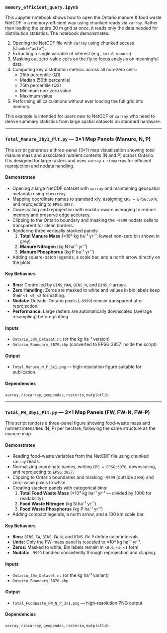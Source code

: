 ### `memory_efficient_query.ipynb`

This Jupyter notebook shows how to open the Ontario manure & food waste NetCDF in a memory-efficient way using chunked reads via `xarray`. Rather than loading the entire 30 m grid at once, it reads only the data needed for distribution statistics. The notebook demonstrates:

1. Opening the NetCDF file with `xarray` using chunked access (`chunks="auto"`).  
2. Extracting a single variable of interest (e.g., `total_manure`).  
3. Masking out zero-value cells on the fly to focus analysis on meaningful data.  
4. Computing key distribution metrics across all non-zero cells:  
   - 25th percentile (Q1)  
   - Median (50th percentile)  
   - 75th percentile (Q3)  
   - Minimum non-zero value  
   - Maximum value  
5. Performing all calculations without ever loading the full grid into memory.

This example is intended for users new to NetCDF or `xarray` who need to derive summary statistics from large spatial datasets on standard hardware.

---
### `Total_Manure_3by1_Plt.py` — 3×1 Map Panels (Manure, N, P)

This script generates a three-panel (3×1) map visualization showing total manure mass and associated nutrient contents (N and P) across Ontario.  
It is designed for large rasters and uses `xarray` + `rioxarray` for efficient reprojection and nodata handling.

#### Demonstrates
- Opening a large NetCDF dataset with `xarray` and maintaining geospatial metadata using `rioxarray`.  
- Mapping coordinate names to standard x/y, assigning `CRS = EPSG:5070`, and reprojecting to `EPSG:3857`.  
- Downscaling and reprojection with nodata-aware averaging to reduce memory and preserve edge accuracy.  
- Clipping to the Ontario boundary and masking the `–9999` nodata cells to transparent for clean borders.  
- Rendering three vertically stacked panels:
  1. **Total Manure Mass** (×10³ kg ha⁻¹ yr⁻¹; lowest non-zero bin shown in grey)  
  2. **Manure Nitrogen** (kg N ha⁻¹ yr⁻¹)  
  3. **Manure Phosphorus** (kg P ha⁻¹ yr⁻¹)  
- Adding square-patch legends, a scale bar, and a north arrow directly on the plots.

#### Key Behaviors
- **Bins:** Controlled by `BINS_MAN`, `BINS_N`, and `BINS_P` arrays.  
- **Zero Handling:** Zeros are masked to white and values in bin labels keep their `<1`, `<5`, `<2` formatting.  
- **Nodata:** Outside-Ontario pixels (`–9999`) remain transparent after reprojection.  
- **Performance:** Large rasters are automatically downscaled (average resampling) before plotting.

#### Inputs
- `Ontario_30m_Dataset.nc` (or the kg ha⁻¹ version)  
- `Ontario_Boundary_5070.shp` (converted to EPSG 3857 inside the script)

#### Output
- `Total_Manure_N_P_3x1.png` — high-resolution figure suitable for publication.

#### Dependencies
`xarray`, `rioxarray`, `geopandas`, `rasterio`, `matplotlib`


---

### `Total_FW_3by1_Plt.py` — 3×1 Map Panels (FW, FW-N, FW-P)

This script renders a three-panel figure showing food-waste mass and nutrient intensities (N, P) per hectare, following the same structure as the manure map.

#### Demonstrates
- Reading food-waste variables from the NetCDF file using chunked `xarray` reads.  
- Normalizing coordinate names, writing `CRS = EPSG:5070`, downscaling, and reprojecting to `EPSG:3857`.  
- Clipping to Ontario boundaries and masking `–9999` (outside area) and zero-value pixels to white.  
- Creating stacked panels with categorical bins:
  1. **Total Food Waste Mass** (×10³ kg ha⁻¹ yr⁻¹ — divided by 1000 for readability)  
  2. **Food Waste Nitrogen** (kg N ha⁻¹ yr⁻¹)  
  3. **Food Waste Phosphorus** (kg P ha⁻¹ yr⁻¹)  
- Adding compact legends, a north arrow, and a 100 km scale bar.

#### Key Behaviors
- **Bins:** `BINS_FW`, `BINS_FW_N`, and `BINS_FW_P` define color intervals.  
- **Units:** Only the FW-mass panel is rescaled to ×10³ kg ha⁻¹ yr⁻¹.  
- **Zeros:** Masked to white; Bin labels remain in `<0.6`, `<5`, `<1` form.  
- **Nodata:** `–9999` handled consistently through reprojection and clipping.

#### Inputs
- `Ontario_30m_Dataset.nc` (or the kg ha⁻¹ variant)  
- `Ontario_Boundary_5070.shp`

#### Output
- `Total_FoodWaste_FW_N_P_3x1.png` — high-resolution PNG output.

#### Dependencies
`xarray`, `rioxarray`, `geopandas`, `rasterio`, `matplotlib`

